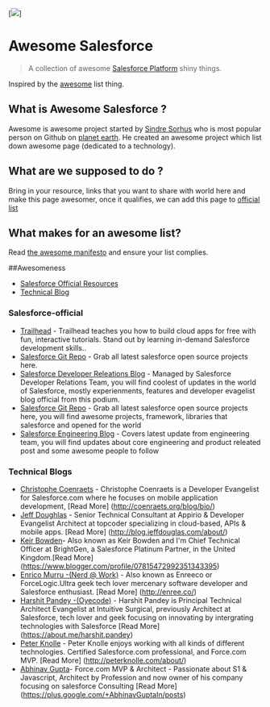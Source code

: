 
[![](http://i.imgur.com/bVyBop4.png?1)]

# Awesome Salesforce

> A collection of awesome [Salesforce Platform](https://www.salesforce.com) shiny things.

Inspired by the [awesome](https://github.com/sindresorhus/awesome) list thing.

## What is Awesome Salesforce ? 
   Awesome is awesome project started by [Sindre Sorhus](http://githubranking.com/sindresorhus/) who is most popular person on Github on [planet earth](http://githubranking.com/sindresorhus). He created an awesome project which list down awesome page (dedicated to a technology). 

## What are we supposed to do ?
   Bring in your resource, links that you want to share with world here and make this page awesomer, once it qualifies, we can add this page to [official list](https://github.com/sindresorhus/awesome)

## What makes for an awesome list?
Read [the awesome manifesto](https://github.com/sindresorhus/awesome/blob/master/awesome.md) and ensure your list complies.


##Awesomeness 

- [Salesforce Official Resources](#Salesforce-official)
- [Technical Blog](#Technical-Blog)



### Salesforce-official
* [Trailhead](https://developer.salesforce.com/trailhead) - Trailhead teaches you how to build cloud apps for free with fun, interactive tutorials. Stand out by learning in-demand Salesforce development skills..
* [Salesforce Git Repo](https://github.com/forcedotcom) - Grab all latest salesforce open source projects here.
* [Salesforce Developer Releations Blog](https://developer.salesforce.com/blogs/) - Managed by Salesforce Developer Relations Team, you will find coolest of updates in the world of Salesforce, mostly experienments, features and developer evagelist blog official from this podium.
* [Salesforce Git Repo](https://github.com/forcedotcom) - Grab all latest salesforce open source projects here, you will find awesome projects, framework, libraries that salesforce and opened for the world
* [Salesforce Engineering Blog](https://developer.salesforce.com/blogs/engineering/) - Covers latest update from engineering team, you will find updates about core engineering and product releated post and some awesome people to follow


### Technical Blogs 
* [Christophe Coenraets](http://coenraets.org/blog/) - Christophe Coenraets is a Developer Evangelist for Salesforce.com where he focuses on mobile application development, [Read More] (http://coenraets.org/blog/bio/)
* [Jeff Doughlas](http://coenraets.org/blog/) - Senior Technical Consultant at Appirio & Developer Evangelist Architect at topcoder specializing in cloud-based, APIs & mobile apps. [Read More] (http://blog.jeffdouglas.com/about/)
* [Keir Bowden](http://bobbuzzard.blogspot.com/)- Also known as Keir Bowden and I'm Chief Technical Officer at BrightGen, a Salesforce Platinum Partner, in the United Kingdom.[Read More] (https://www.blogger.com/profile/07815472992351343395)
* [Enrico Murru -(Nerd @ Work)](http://blog.enree.co/) - Also known as Enreeco or ForceLogic.Ultra geek tech lover mercenary software developer and Salesforce enthusiast. [Read More] (http://enree.co/)
* [Harshit Pandey -(Oyecode)](http://www.oyecode.com/) - Harshit Pandey is Principal Technical Architect Evangelist at Intuitive Surgical, previously Architect at Salesforce, tech lover and geek focusing on innovating by intergrating technologies with Salesforce [Read More] (https://about.me/harshit.pandey)
* [Peter Knolle](http://peterknolle.com/) - Peter Knolle enjoys working with all kinds of different technologies. Certified Salesforce.com professional, and Force.com MVP. [Read More] (http://peterknolle.com/about/)  
* [Abhinav Gupta](http://www.tgerm.com/)- Force.com MVP & Architect - Passionate about S1 & Javascript, Architect by Profession and now owner of his company focusing on salesforce Consulting [Read More] (https://plus.google.com/+AbhinavGuptaIn/posts) 
